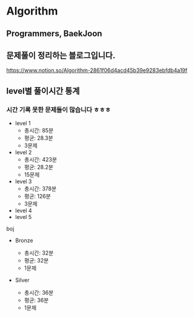 # Algorithm
## Programmers, BaekJoon
## 문제풀이 정리하는 블로그입니다.
https://www.notion.so/Algorithm-2861f06d4acd45b39e9283ebfdb4a19f
## level별 풀이시간 통계
### 시간 기록 못한 문제들이 많습니다 ㅎㅎㅎ
* level 1
  - 총시간: 85분
  - 평균: 28.3분
  - 3문제
* level 2  
  - 총시간: 423분
  - 평균: 28.2분
  - 15문제
* level 3  
  - 총시간: 378분
  - 평균: 126분
  - 3문제
* level 4
* level 5


boj 
* Bronze
  - 총시간: 32분
  - 평균: 32분
  - 1문제
  
* Silver
  - 총시간: 36분
  - 평균: 36분
  - 1문제
